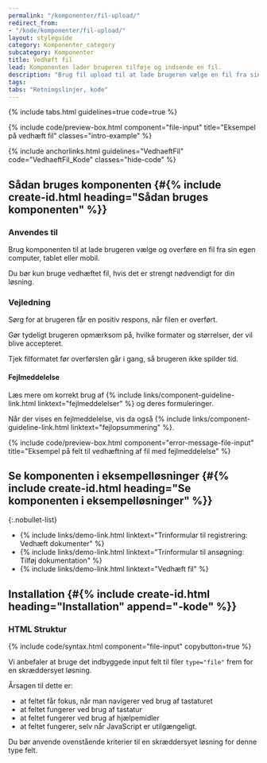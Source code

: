 ```yaml
---
permalink: "/komponenter/fil-upload/"
redirect_from:
- "/kode/komponenter/fil-upload/"
layout: styleguide
category: Komponenter_category
subcategory: Komponenter
title: Vedhæft fil
lead: Komponenten lader brugeren tilføje og indsende en fil.
description: "Brug fil upload til at lade brugeren vælge en fil fra sin egen computer, tablet eller mobil."
tags:
tabs: "Retningslinjer, kode"
---
```


{% include tabs.html guidelines=true code=true %}

{% include code/preview-box.html component="file-input" title="Eksempel på vedhæft fil" classes="intro-example" %}

{% include anchorlinks.html guidelines="VedhaeftFil" code="VedhaeftFil_Kode" classes="hide-code" %}

<!--split-->

## Sådan bruges komponenten {#{% include create-id.html heading="Sådan bruges komponenten" %}}

### Anvendes til

Brug komponenten til at lade brugeren vælge og overføre en fil fra sin egen computer, tablet eller mobil.

Du bør kun bruge vedhæftet fil, hvis det er strengt nødvendigt for din løsning.

### Vejledning

Sørg for at brugeren får en positiv respons, når filen er overført.

Gør tydeligt brugeren opmærksom på, hvilke formater og størrelser, der vil blive accepteret.

Tjek filformatet før overførslen går i gang, så brugeren ikke spilder tid.

#### Fejlmeddelelse

Læs mere om korrekt brug af {% include links/component-guideline-link.html linktext="fejlmeddelelser" %} og deres formuleringer.

Når der vises en fejlmeddelelse, vis da også {% include links/component-guideline-link.html linktext="fejlopsummering" %}.

{% include code/preview-box.html component="error-message-file-input" title="Eksempel på felt til vedhæftning af fil med fejlmeddelelse" %}

## Se komponenten i eksempelløsninger {#{% include create-id.html heading="Se komponenten i eksempelløsninger" %}}

{:.nobullet-list}
- {% include links/demo-link.html linktext="Trinformular til registrering: Vedhæft dokumenter" %}
- {% include links/demo-link.html linktext="Trinformular til ansøgning: Tilføj dokumentation" %}
- {% include links/demo-link.html linktext="Vedhæft fil" %}

<!--split-->

## Installation {#{% include create-id.html heading="Installation" append="-kode" %}}

### HTML Struktur

{% include code/syntax.html component="file-input" copybutton=true %}

Vi anbefaler at bruge det indbyggede input felt til filer `type="file"` frem for en skræddersyet løsning.

Årsagen til dette er:

- at feltet får fokus, når man navigerer ved brug af tastaturet
- at feltet fungerer ved brug af tastatur
- at feltet fungerer ved brug af hjælpemidler
- at feltet fungerer, selv når JavaScript er utilgængeligt.

Du bør anvende ovenstående kriterier til en skræddersyet løsning for denne type felt.
